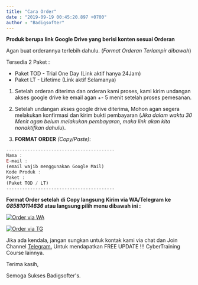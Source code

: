 ```yaml
---
title: "Cara Order"
date : "2019-09-19 00:45:20.897 +0700"
author : "Badigsofter"
---
```


**Produk berupa link Google Drive yang berisi konten sesuai Orderan**

Agan buat orderannya terlebih dahulu. (*Format Orderan Terlampir dibawah*)

Tersedia 2 Paket :

- Paket TOD - Trial One Day (Link aktif hanya 24Jam)
- Paket LT - Lifetime (Link aktif Selamanya)

1. Setelah orderan diterima dan orderan kami proses, kami kirim undangan akses google drive ke email agan +- 5 menit setelah proses pemesanan.

2. Setelah undangan akses google drive diterima, Mohon agan segera melakukan konfirmasi dan kirim bukti pembayaran (*Jika dalam waktu 30 Menit agan belum melakukan pembayaran, maka link akan kita nonaktifkan dahulu*).

3. **FORMAT ORDER** *(Copy/Paste)*:

```js
-----------------------------------------
Nama :
E-mail :
(email wajib menggunakan Google Mail)
Kode Produk :
Paket :
(Paket TOD / LT)
-----------------------------------------
```
**Format Order setelah di Copy langsung Kirim via WA/Telegram ke *085810114636* atau langsung pilih menu dibawah ini :**

[![Order via WA](../../static/img/order-via-WA.png)](https://wa.me/6285810114636?text=Saya%20tertarik%20untuk%20membeli%20CyberTraining%20VideoCourse%20di%20Badigsoft)

[![Order via TG](../../static/img/order-via-TG.png)](https://t.me/Badigsoft)

Jika ada kendala, jangan sungkan untuk kontak kami via chat dan Join Channel [Telegram.](https://t.me/IdbmbNetwork) Untuk mendapatkan FREE UPDATE !!! CyberTraining Course lainnya.


Terima kasih,

Semoga Sukses Badigsofter's.
